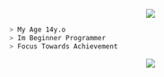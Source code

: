 <p align="center">
  <img src="https://app.finvxl.rf.gd/file/eThTLgOlbHz1.gif" />
</p>

```bash
> My Age 14y.o
> Im Beginner Programmer
> Focus Towards Achievement
```

<p align="center">
<img src="https://readme-typing-svg.herokuapp.com?color=%00D91E&center=true&vCenter=true&lines=Jangan+lupa+follow+github+saya" />
</p>




